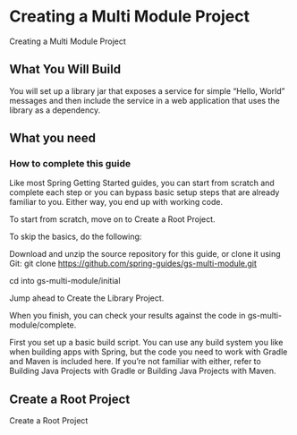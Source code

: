 # Creating a Multi Module Project

Creating a Multi Module Project

## What You Will Build
You will set up a library jar that exposes a service for simple “Hello, World” messages and then include the service in a web application that uses the library as a dependency.

## What you need

### How to complete this guide

Like most Spring Getting Started guides, you can start from scratch and complete each step or you can bypass basic setup steps that are already familiar to you. Either way, you end up with working code.

To start from scratch, move on to Create a Root Project.

To skip the basics, do the following:

Download and unzip the source repository for this guide, or clone it using Git: git clone https://github.com/spring-guides/gs-multi-module.git

cd into gs-multi-module/initial

Jump ahead to Create the Library Project.

When you finish, you can check your results against the code in gs-multi-module/complete.

First you set up a basic build script. You can use any build system you like when building apps with Spring, but the code you need to work with Gradle and Maven is included here. If you’re not familiar with either, refer to Building Java Projects with Gradle or Building Java Projects with Maven.

## Create a Root Project
Create a Root Project
